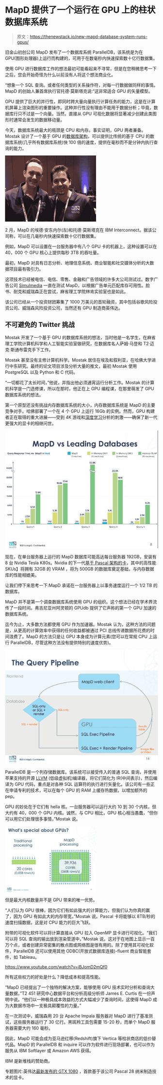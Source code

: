 # MapD 提供了一个运行在 GPU 上的柱状数据库系统

> 原文：<https://thenewstack.io/new-mapd-database-system-runs-gpus/>

旧金山初创公司 MapD 发布了一个数据库系统 ParallelDB，该系统是为在 GPU(图形处理器)上运行而构建的，可用于在数毫秒内快速探索数十亿行数据集。

使用 GPU 进行数据库工作的想法最初可能看起来不寻常，但是在您稍微思考一下之后，您会开始奇怪为什么以前没有人将这个想法商业化。

“想象一个 SQL 查询。或者任何类型的关系操作符，对每一行数据做同样的事情。MapD 的创始人兼首席执行官托德·莫斯塔克说:“这非常适合 GPU 的矢量模型。

GPU 提供了巨大的并行性，即同时跨大量向量执行计算任务的能力，这是在计算机屏幕上渲染图形的重要操作。这种并行性没有理由不能用于数据分析；毕竟，数据库行只不过是一个向量。当然，直接从 GPU 可视化数据将显著减少创建此类图形时通常会发生的数据移动量。

今天，数据库系统最大的瓶颈是 CPU 和内存。事实证明，GPU 两者兼备。Mostak 设计了一个基于 GPU 的[数据库架构](https://thenewstack.io/category/data/)，可以提供比传统的基于 CPU 的数据库系统(几乎所有数据库系统)快 100 倍的速度，提供在毫秒而不是分钟内执行查询的能力。

![MapD](img/e79ffe08b556ee2552142c6e769ad8fb.png)

2 月，MapD 的埃德·安东内尔(左)和托德·莫斯塔克在 IBM Interconnect。据该公司称，可以在几毫秒内快速探索数十亿行数据集。

例如，MapD 可以设置在一台服务器中有八个 GPU 卡的机器上，这种设置可以在 40，000 个 GPU 核心上提供每秒 3TB 的吞吐量。

最初，MapD 对具有日志分析、地理信息系统、商业智能和社交媒体分析的大数据项目最有吸引力。

这项技术已经被电信、电信、零售、金融和广告领域的许多大公司测试过。数字广告公司 [Simulmedia](http://www.simulmedia.com/) 一直在测试 MapD，以根据广告单元匹配库存可用性。脸书、耐克和威瑞森正在尝试，麻省理工学院林肯实验室也是如此。

该公司已经从一个投资财团筹集了 1000 万美元的首轮融资，其中包括谷歌风险投资公司、威瑞森风险投资公司，当然还有 GPU 制造商英伟达。

## 不可避免的 Twitter 挑战

Mostak 开发了一个基于 GPU 的数据库系统的想法，当时他是一名学生，在麻省理工学院计算机科学和人工智能实验室做研究，在数据库名人萨姆·马登和 T2·迈克·斯通布雷克手下工作。

Mostak 甚至没有主修计算机科学。Mostak 居住在埃及和叙利亚，在哈佛大学进行中东研究。最终的论文项目涉及分析大量的推文，最初 Mostak 使用 PostgreSQL 以及 Python 和 C 代码。

“一切都花了太长时间，”他说，并指出他必须通宵运行分析工作。Mostak 的计算机科学是一门选修课，所以在那时，他正在上 GPU 编程课，在那里萌发了 GPU 数据库系统的想法。

第一个原型还没有挑战内存数据库系统的大小，内存数据库系统是 MapD 的主要竞争对手。哈佛部署了一个在 4 个 GPU 上运行 16Gb 的实例。然而，GPU 构建者正在取得的重大进展——受到 4K 游戏和[深度学习](https://thenewstack.io/deep-learning-demystified/)分析的刺激——确保了新一代更强大的显卡的相继问世。

![MapD1](img/5c4f66c4b2def15158fe157c36323cad.png)

现在，在单台服务器上运行的 MapD 数据库可能高达每台服务器 192GB，安装有 8 台 Nvidia Tesla K80s。Nvidia 的下一代[基于 Pascal 架构的卡](http://www.anandtech.com/show/10326/the-nvidia-geforce-gtx-1080-preview)，其中的高性能 SKUs】将拥有 32GB 的 VRAM ，将为 500GB 的数据库奠定基础，与内存数据库的性能相媲美。

让我们停下来思考一下:MapD 承诺在一台服务器上以事务速度运行一个 1/2 TB 的数据库。

MapD 并不是第一个调查数据库系统使用 GPU 的组织。这个想法已经在学术界流传了一段时间。弗吉尼亚州阿灵顿的 GPUdb 提供了它声称的第一个 GPU 加速的数据库系统。

迄今为止，大多数方法都使用 GPU 作为加速器。Mostak 认为，这种方法的问题是，从更高的计算效率中获得的任何收益都被通过 PCI 总线传递数据所花费的时间浪费了。MapD 的方法只是让 GPU 本身成为计算元素(您可以在常规 CPU 上运行 ParallelDB，尽管这种方法没有提供特别的速度优势)。

![mapD2](img/fa6c28d3fde806e8fe0a94bf845ed3f0.png)

ParallelDB 是一个列存储数据库。该系统可以接受传入的普通 SQL 查询，并使用苹果支持的开源 [LLVM](http://llvm.org/) (低级虚拟机)编译器，将它们简化为 IR(中间表示)，然后编译为 GPU 代码，重点是对各种 SQL 运算符的执行进行矢量化。该公司有一些正在申请专利的技术，可以在每个 GPU 的 RAM 上缓存热数据，以增加额外的 pep。

GPU 的妙处在于它们有 hella 核。一台服务器可以运行大约 10 到 30 个内核，但大约有 40，000 个 GPU 内核。诚然，与 CPU 相比，GPU 核心相当愚蠢，“但你可以用它们处理很多事情，”Mostak 说。

![Mapd3](img/2d84126a788c0a742b077f3379422f64.png)

但是最大内核数量并不是 GPU 带来的唯一优势。

“人们认为 GPU 很棒，因为它们有如此强大的计算能力，但我们认为你真的赢了，因为 GPU 有如此大的内存带宽，”Mostak 说。Pascal 卡将能够以 8TB/秒的速度扫描数据，这是对 CPU 能力的巨大飞跃。

附带的可视化软件可以将计算直接从 GPU 拉入 OpenMP 显卡进行可视化。“我们可以将 SQL 查询的输出放到渲染管道中，”Mostak 说。这对于在地图上显示一百万个点，或者创建异常密集的散点图或网络图是很有用的。除了使用其可视化软件，ParallelDB 还可以使用其他 ODBC(开放式数据库连接)-fluent 商业智能套件，如 Tableau。

https://www.youtube.com/watch?v=iBJomD2mQf0

所有这些权力的好处是什么？降低成本和提高性能。

“MapD 已经提出了一个独特的解决方案，能够使用 GPU 技术实时分析和查询大量数据，”T2 451 研究中心数据平台和分析高级分析师 James E. Curtis 在一份声明中说。“他们以一种极具成本效益的方式大幅减少了查询时间，这使得 MapD 成为大数据市场中一支极具颠覆性的力量。”

在一次测试中，威瑞森用 20 台 Apache Impala 服务器对 MapD 进行了基准测试，这些服务器运行了 30 亿行。黑斑羚工具包需要 15-20 秒，而单个 MapD 服务器需要大约 160 毫秒。

因此，MapD 可能会成为亚马逊红移(Redshift)旗下 Vertica 等柱状商店的低价替代品。MapD 的 ParallelDB 和 inquire 可以作为软件进行现场部署，也可以作为服务从 IBM Softlayer 或 Amazon AWS 获得。

IBM 是新堆栈的赞助商。

专题图片:英伟达[最新发布的 GTX 1080](https://blogs.nvidia.com/blog/2016/05/17/geforce-gtx-1080-2/) ，首款基于该公司 Pascal 28 纳米制造技术的显卡。

<svg xmlns:xlink="http://www.w3.org/1999/xlink" viewBox="0 0 68 31" version="1.1"><title>Group</title> <desc>Created with Sketch.</desc></svg>